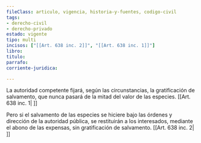 ```yaml
---
fileClass: articulo, vigencia, historia-y-fuentes, codigo-civil
tags:
- derecho-civil
- derecho-privado
estado: vigente
tipo: multi
incisos: ["[[Art. 638 inc. 2]]", "[[Art. 638 inc. 1]]"]
libro:
titulo:
parrafo:
corriente-juridica:

---
```

La autoridad competente fijará, según las circunstancias, la gratificación de salvamento, que nunca pasará de la mitad del valor de las especies. [[Art. 638 inc. 1| ]]

Pero si el salvamento de las especies se hiciere bajo las órdenes y dirección de la autoridad pública, se restituirán a los interesados, mediante el abono de las expensas, sin gratificación de salvamento. [[Art. 638 inc. 2| ]]